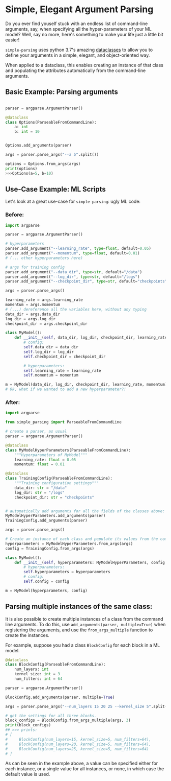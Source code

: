 # Simple, Elegant Argument Parsing

Do you ever find youself stuck with an endless list of command-line arguments, say, when specifying all the hyper-parameters of your ML model? Well, say no more, here's something to make your life just a little bit easier!

`simple-parsing` uses python 3.7's amazing [dataclasses](https://docs.python.org/3/library/dataclasses.html) to allow you to define your arguments in a simple, elegant, and object-oriented way.

When applied to a dataclass, this enables creating an instance of that class and populating the attributes automatically from the command-line arguments.

## Basic Example: Parsing arguments

```python

parser = argparse.ArgumentParser()

@dataclass
class Options(ParseableFromCommandLine):
    a: int
    b: int = 10


Options.add_arguments(parser)

args = parser.parse_args("--a 5".split())

options = Options.from_args(args)
print(options)
>>>Options(a=5, b=10)
```




## Use-Case Example: ML Scripts
Let's look at a great use-case for `simple-parsing`: ugly ML code:
### Before:
```python
import argparse

parser = argparse.ArgumentParser()

# hyperparameters
parser.add_argument("--learning_rate", type=float, default=0.05)
parser.add_argument("--momentum", type=float, default=0.01)
# (... other hyperparameters here)

# args for training config
parser.add_argument("--data_dir", type=str, default="/data")
parser.add_argument("--log_dir", type=str, default="/logs")
parser.add_argument("--checkpoint_dir", type=str, default="checkpoints")

args = parser.parse_args()

learning_rate = args.learning_rate
momentum = args.momentum
# (...) dereference all the variables here, without any typing
data_dir = args.data_dir
log_dir = args.log_dir
checkpoint_dir = args.checkpoint_dir

class MyModel():
    def __init__(self, data_dir, log_dir, checkpoint_dir, learning_rate, momentum, *args):
        # config:
        self.data_dir = data_dir
        self.log_dir = log_dir
        self.checkpoint_dir = checkpoint_dir

        # hyperparameters:
        self.learning_rate = learning_rate
        self.momentum = momentum

m = MyModel(data_dir, log_dir, checkpoint_dir, learning_rate, momentum)
# Ok, what if we wanted to add a new hyperparameter?!
```
### After:
```python
import argparse

from simple_parsing import ParseableFromCommandLine

# create a parser, as usual
parser = argparse.ArgumentParser()

@dataclass
class MyModelHyperParameters(ParseableFromCommandLine):
    """Hyperparameters of MyModel"""
    learning_rate: float = 0.05
    momentum: float = 0.01

@dataclass
class TrainingConfig(ParseableFromCommandLine):
    """Training configuration settings"""
    data_dir: str = "/data"
    log_dir: str = "/logs"
    checkpoint_dir: str = "checkpoints"


# automatically add arguments for all the fields of the classes above:
MyModelHyperParameters.add_arguments(parser)
TrainingConfig.add_arguments(parser)

args = parser.parse_args()

# Create an instance of each class and populate its values from the command line arguments:
hyperparameters = MyModelHyperParameters.from_args(args)
config = TrainingConfig.from_args(args)

class MyModel():
    def __init__(self, hyperparameters: MyModelHyperParameters, config: TrainingConfig):
        # hyperparameters:
        self.hyperparameters = hyperparameters
        # config:
        self.config = config

m = MyModel(hyperparameters, config)
```

## Parsing multiple instances of the same class:
It is also possible to create multiple instances of a class from the command line arguments.
To do this, use `add_arguments(parser, multiple=True)` when registering the arguments, and use the `from_args_multiple` function to create the instances.

For example, suppose you had a class `BlockConfig` for each block in a ML model.

```python
@dataclass
class BlockConfig(ParseableFromCommandLine):
    num_layers: int
    kernel_size: int = 3
    num_filters: int = 64

parser = argparse.ArgumentParser()

BlockConfig.add_arguments(parser, multiple=True)

args = parser.parse_args("--num_layers 15 20 25 --kernel_size 5".split())

# get the settings for all three blocks.
block_configs = BlockConfig.from_args_multiple(args, 3)
print(block_configs)
## >>> prints:
# [
#     BlockConfig(num_layers=15, kernel_size=5, num_filters=64),
#     BlockConfig(num_layers=20, kernel_size=5, num_filters=64),
#     BlockConfig(num_layers=25, kernel_size=5, num_filters=64)
# ]
```
As can be seen in the example above, a value can be specified either for each instance, or a single value for all instances, or none, in which case the default value is used.